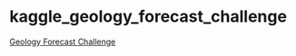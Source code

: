 # kaggle_geology_forecast_challenge

[Geology Forecast Challenge](https://www.kaggle.com/competitions/geology-forecast-challenge-open/overview)